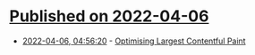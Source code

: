 # [Published on 2022-04-06](index.md)

* [2022-04-06, 04:56:20](https://news.ycombinator.com/item?id=30928639) - [Optimising Largest Contentful Paint](https://csswizardry.com/2022/03/optimising-largest-contentful-paint/)
